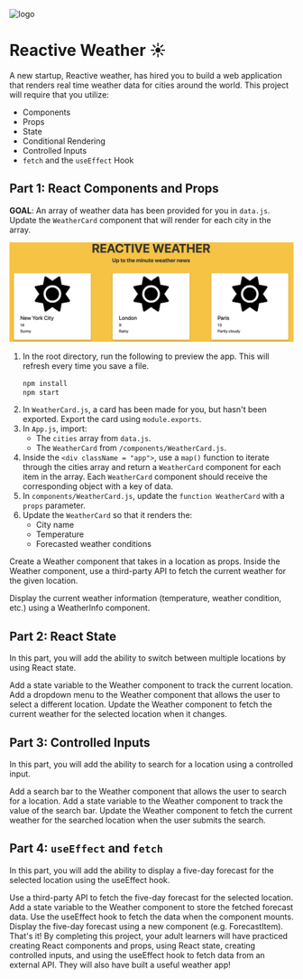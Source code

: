![logo](https://user-images.githubusercontent.com/44912347/202244850-18dbf275-11cf-44b5-9500-b2fcb5d44d05.jpg)

# Reactive Weather ☀️

A new startup, Reactive weather, has hired you to build a web application that renders real time weather data for cities around the world. This project will require that you utilize:
- Components
- Props
- State
- Conditional Rendering
- Controlled Inputs
- `fetch` and the `useEffect` Hook

## Part 1: React Components and Props
**GOAL**: An array of weather data has been provided for you in `data.js`. Update the `WeatherCard` component that will render for each city in the array.

![Part 1 Exemplar](./exemplars/Part1Exemplar.png)

1. In the root directory, run the following to preview the app. This will refresh every time you save a file. 
    ```shell
    npm install
    npm start
    ```
2. In `WeatherCard.js`, a card has been made for you, but hasn't been exported. Export the card using `module.exports`.
3. In `App.js`, import:
    - The `cities` array from `data.js`.
    - The `WeatherCard` from `/components/WeatherCard.js`.
4. Inside the `<div className = "app">`, use a `map()` function to iterate through the cities array and return a `WeatherCard` component for each item in the array. Each `WeatherCard` component should receive the corresponding object with a key of data.
5. In `components/WeatherCard.js`, update the `function WeatherCard` with a `props` parameter.
6. Update the `WeatherCard` so that it renders the:
    - City name
    - Temperature
    - Forecasted weather conditions


Create a Weather component that takes in a location as props.
Inside the Weather component, use a third-party API to fetch the current weather for the given location.

Display the current weather information (temperature, weather condition, etc.) using a WeatherInfo component.

## Part 2: React State
In this part, you will add the ability to switch between multiple locations by using React state.

Add a state variable to the Weather component to track the current location.
Add a dropdown menu to the Weather component that allows the user to select a different location.
Update the Weather component to fetch the current weather for the selected location when it changes.

## Part 3: Controlled Inputs
In this part, you will add the ability to search for a location using a controlled input.

Add a search bar to the Weather component that allows the user to search for a location.
Add a state variable to the Weather component to track the value of the search bar.
Update the Weather component to fetch the current weather for the searched location when the user submits the search.

## Part 4: `useEffect` and `fetch`
In this part, you will add the ability to display a five-day forecast for the selected location using the useEffect hook.

Use a third-party API to fetch the five-day forecast for the selected location.
Add a state variable to the Weather component to store the fetched forecast data.
Use the useEffect hook to fetch the data when the component mounts.
Display the five-day forecast using a new component (e.g. ForecastItem).
That's it! By completing this project, your adult learners will have practiced creating React components and props, using React state, creating controlled inputs, and using the useEffect hook to fetch data from an external API. They will also have built a useful weather app!